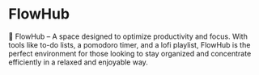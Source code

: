 # FlowHub
🚀 FlowHub – A space designed to optimize productivity and focus. With tools like to-do lists, a pomodoro timer, and a lofi playlist, FlowHub is the perfect environment for those looking to stay organized and concentrate efficiently in a relaxed and enjoyable way.
